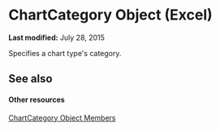 
# ChartCategory Object (Excel)

 **Last modified:** July 28, 2015

Specifies a chart type's category.

## See also


#### Other resources


 [ChartCategory Object Members](916d6391-fd6d-c425-cecb-f4c61c513886.md)
